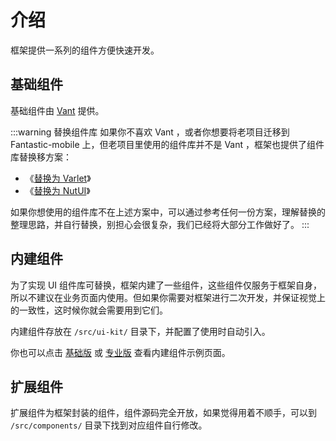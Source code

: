 # 介绍

框架提供一系列的组件方便快速开发。

## 基础组件

基础组件由 [Vant](https://vant-ui.github.io/vant) 提供。

:::warning 替换组件库
如果你不喜欢 Vant ，或者你想要将老项目迁移到 Fantastic-mobile 上，但老项目里使用的组件库并不是 Vant ，框架也提供了组件库替换移方案：

- 《[替换为 Varlet](/guide/replace-to-varlet)》
- 《[替换为 NutUI](/guide/replace-to-nut)》

如果你想使用的组件库不在上述方案中，可以通过参考任何一份方案，理解替换的整理思路，并自行替换，别担心会很复杂，我们已经将大部分工作做好了。
:::

## 内建组件

为了实现 UI 组件库可替换，框架内建了一些组件，这些组件仅服务于框架自身，所以不建议在业务页面内使用。但如果你需要对框架进行二次开发，并保证视觉上的一致性，这时候你就会需要用到它们。

内建组件存放在 `/src/ui-kit/` 目录下，并配置了使用时自动引入。

你也可以点击 [基础版](https://fantastic-mobile.hurui.me/basic-example/#/component/built-in) 或 [专业版](https://fantastic-mobile.hurui.me/pro-example/#/component/built-in) 查看内建组件示例页面。

## 扩展组件

扩展组件为框架封装的组件，组件源码完全开放，如果觉得用着不顺手，可以到 `/src/components/` 目录下找到对应组件自行修改。